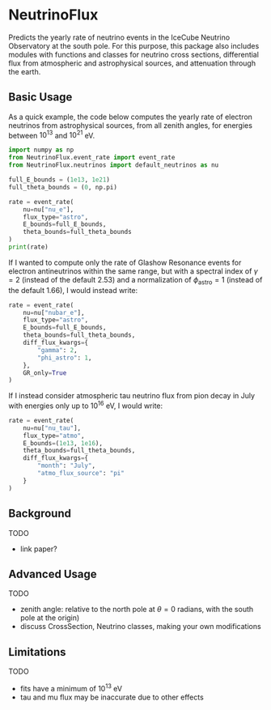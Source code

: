 # NeutrinoFlux
Predicts the yearly rate of neutrino events in the IceCube Neutrino Observatory at the south pole. For this purpose, this package also includes modules with functions and classes for neutrino cross sections, differential flux from atmospheric and astrophysical sources, and attenuation through the earth.

## Basic Usage
As a quick example, the code below computes the yearly rate of electron neutrinos from astrophysical sources, from all zenith angles, for energies between $10^{13}$ and $10^{21}$ eV.

```python
import numpy as np
from NeutrinoFlux.event_rate import event_rate
from NeutrinoFlux.neutrinos import default_neutrinos as nu

full_E_bounds = (1e13, 1e21)
full_theta_bounds = (0, np.pi)

rate = event_rate(
    nu=nu["nu_e"],
    flux_type="astro",
    E_bounds=full_E_bounds,
    theta_bounds=full_theta_bounds
)
print(rate)
```

If I wanted to compute only the rate of Glashow Resonance events for electron antineutrinos within the same range, but with a spectral index of $\gamma = 2$ (instead of the default $2.53$) and a normalization of $\phi_{\text{astro}} = 1$ (instead of the default $1.66$), I would instead write:
```python
rate = event_rate(
    nu=nu["nubar_e"],
    flux_type="astro",
    E_bounds=full_E_bounds,
    theta_bounds=full_theta_bounds,
    diff_flux_kwargs={
        "gamma": 2,
        "phi_astro": 1,
    },
    GR_only=True
)
```

If I instead consider atmospheric tau neutrino flux from pion decay in July with energies only up to $10^{16}$ eV, I would write:
```python
rate = event_rate(
    nu=nu["nu_tau"],
    flux_type="atmo",
    E_bounds=(1e13, 1e16),
    theta_bounds=full_theta_bounds,
    diff_flux_kwargs={
        "month": "July",
        "atmo_flux_source": "pi"
    }
)
```

## Background
TODO

- link paper?

## Advanced Usage
TODO

- zenith angle: relative to the north pole at $\theta = 0$ radians, with the south pole at the origin)
- discuss CrossSection, Neutrino classes, making your own modifications

## Limitations
TODO

- fits have a minimum of $10^{13}$ eV
- tau and mu flux may be inaccurate due to other effects
